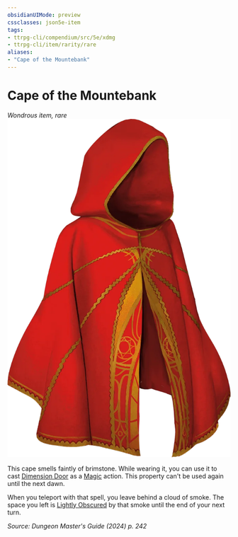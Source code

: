 ```yaml
---
obsidianUIMode: preview
cssclasses: json5e-item
tags:
- ttrpg-cli/compendium/src/5e/xdmg
- ttrpg-cli/item/rarity/rare
aliases: 
- "Cape of the Mountebank"
---
```

# Cape of the Mountebank
*Wondrous item, rare*  
![](Misc%20Files/CLI/compendium/items/img/cape-of-the-mountebank.webp#right)


This cape smells faintly of brimstone. While wearing it, you can use it to cast [Dimension Door](Misc%20Files/CLI/compendium/spells/dimension-door-xphb.md) as a [Magic](Misc%20Files/CLI/rules/actions.md#Magic) action. This property can't be used again until the next dawn.

When you teleport with that spell, you leave behind a cloud of smoke. The space you left is [Lightly Obscured](Misc%20Files/CLI/rules/variant-rules/lightly-obscured-xphb.md) by that smoke until the end of your next turn.

*Source: Dungeon Master's Guide (2024) p. 242*